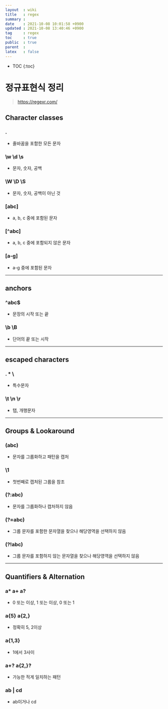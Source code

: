 ```yaml
---
layout  : wiki
title   : regex 
summary : 
date    : 2021-10-08 10:01:58 +0900
updated : 2021-10-08 13:40:46 +0900
tag     : regex
toc     : true
public  : true
parent  : 
latex   : false
---
```

* TOC
{:toc}

# 정규표현식 정리

> https://regexr.com/

## Character classes
### .
- 줄바꿈을 포함한 모든 문자

### \w \d \s
- 문자, 숫자, 공백

### \W \D \S 
- 문자, 숫자, 공백이 아닌 것

### [abc]
- a, b, c 중에 포함된 문자

### [^abc]
- a, b, c 중에 포함되지 않은 문자

### [a-g]
- a-g 중에 포함된 문자

--- 
## anchors
### ^abc$
- 문장의 시작 또는 끝

### \b \B
- 단어의 끝 또는 시작

---
## escaped characters
### \. \* \\
- 특수문자

### \t \n \r
- 탭, 개행문자

---
## Groups & Lookaround
### (abc)
- 문자를 그룹화하고 패턴을 캡처

### \1
- 첫번째로 캡처된 그룹을 참조

### (?:abc)
- 문자를 그룹화하나 캡처하지 않음 

### (?=abc)
- 그룹 문자를 포함한 문자열을 찾으나 해당영역을 선택하지 않음

### (?!abc)
- 그룹 문자를 포함하지 않는 문자열을 찾으나 해당영역을 선택하지 않음


---
## Quantifiers & Alternation
### a* a+ a?
- 0 또는 이상, 1 또는 이상, 0 또는 1  

### a{5} a{2,}
- 정확히 5, 2이상

### a{1,3}
- 1에서 3사이

### a+? a{2,}?
- 가능한 적게 일치하는 패턴

### ab | cd
- ab이거나 cd
